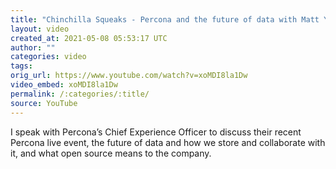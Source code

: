 ```yaml
---
title: "Chinchilla Squeaks - Percona and the future of data with Matt Yonkovit"
layout: video
created_at: 2021-05-08 05:53:17 UTC
author: ""
categories: video
tags: 
orig_url: https://www.youtube.com/watch?v=xoMDI8la1Dw
video_embed: xoMDI8la1Dw
permalink: /:categories/:title/
source: YouTube
---
```

I speak with Percona’s Chief Experience Officer to discuss their recent Percona live event, the future of data and how we store and collaborate with it, and what open source means to the company.